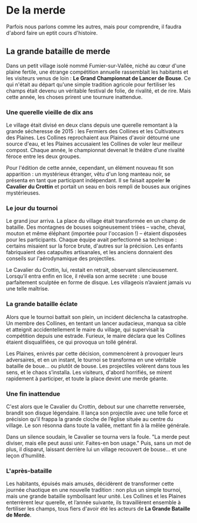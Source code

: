 # De la merde

Parfois nous parlons comme les autres, mais pour comprendre, il faudra d'abord faire un eptit cours d'histoire.

## La grande bataille de merde

Dans un petit village isolé nommé Fumier-sur-Vallée, niché au cœur d'une plaine fertile, une étrange compétition annuelle rassemblait les habitants et les visiteurs venus de loin : **Le Grand Championnat de Lancer de Bouse**. Ce qui n'était au départ qu'une simple tradition agricole pour fertiliser les champs était devenu un véritable festival de folie, de rivalité, et de rire. Mais cette année, les choses prirent une tournure inattendue.

### Une querelle vieille de dix ans

Le village était divisé en deux clans depuis une querelle remontant à la grande sécheresse de 2015 : les Fermiers des Collines et les Cultivateurs des Plaines. Les Collines reprochaient aux Plaines d'avoir détourné une source d'eau, et les Plaines accusaient les Collines de voler leur meilleur compost. Chaque année, le championnat devenait le théâtre d’une rivalité féroce entre les deux groupes.

Pour l'édition de cette année, cependant, un élément nouveau fit son apparition : un mystérieux étranger, vêtu d'un long manteau noir, se présenta en tant que participant indépendant. Il se faisait appeler **le Cavalier du Crottin** et portait un seau en bois rempli de bouses aux origines mystérieuses.

### Le jour du tournoi

Le grand jour arriva. La place du village était transformée en un champ de bataille. Des montagnes de bouses soigneusement triées – vache, cheval, mouton et même éléphant (importée pour l'occasion !) – étaient disposées pour les participants. Chaque équipe avait perfectionné sa technique : certains misaient sur la force brute, d'autres sur la précision. Les enfants fabriquaient des catapultes artisanales, et les anciens donnaient des conseils sur l'aérodynamique des projectiles.

Le Cavalier du Crottin, lui, restait en retrait, observant silencieusement. Lorsqu’il entra enfin en lice, il révéla son arme secrète : une bouse parfaitement sculptée en forme de disque. Les villageois n’avaient jamais vu une telle maîtrise.

### La grande bataille éclate

Alors que le tournoi battait son plein, un incident déclencha la catastrophe. Un membre des Collines, en tentant un lancer audacieux, manqua sa cible et atteignit accidentellement le maire du village, qui supervisait la compétition depuis une estrade. Furieux, le maire déclara que les Collines étaient disqualifiées, ce qui provoqua un tollé général.

Les Plaines, enivrés par cette décision, commencèrent à provoquer leurs adversaires, et en un instant, le tournoi se transforma en une véritable bataille de boue… ou plutôt de bouse. Les projectiles volèrent dans tous les sens, et le chaos s’installa. Les visiteurs, d'abord horrifiés, se mirent rapidement à participer, et toute la place devint une merde géante.

### Une fin inattendue

C'est alors que le Cavalier du Crottin, debout sur une charrette renversée, brandit son disque légendaire. Il lança son projectile avec une telle force et précision qu’il frappa la grande cloche de l’église située au centre du village. Le son résonna dans toute la vallée, mettant fin à la mêlée générale.

Dans un silence soudain, le Cavalier se tourna vers la foule. "La merde peut diviser, mais elle peut aussi unir. Faites-en bon usage." Puis, sans un mot de plus, il disparut, laissant derrière lui un village recouvert de bouse… et une leçon d’humilité.

### L'après-bataille

Les habitants, épuisés mais amusés, décidèrent de transformer cette journée chaotique en une nouvelle tradition : non plus un simple tournoi, mais une grande bataille symbolisant leur unité. Les Collines et les Plaines enterrèrent leur querelle, et l’année suivante, ils travaillèrent ensemble à fertiliser les champs, tous fiers d'avoir été les acteurs de **La Grande Bataille de Merde**.
